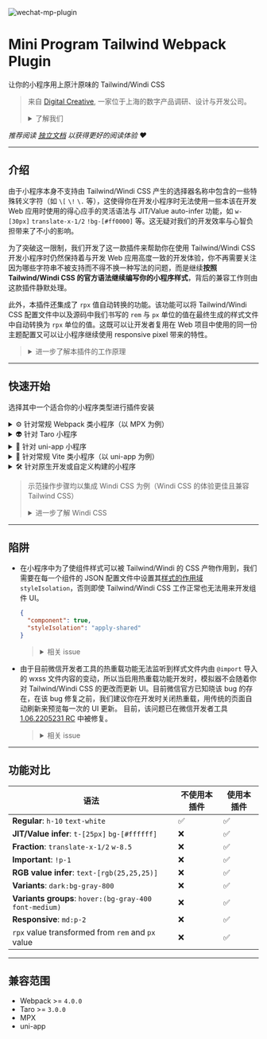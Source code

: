 ![wechat-mp-plugin](https://user-images.githubusercontent.com/3030587/158826917-30c79222-b79d-4857-88f9-7e4184d1e771.jpg)

# Mini Program Tailwind Webpack Plugin

让你的小程序用上原汁原味的 Tailwind/Windi CSS

> 来自 [Digital Creative](https://digitalcreative.cn/), 一家位于上海的数字产品调研、设计与开发公司。
> <details>
>   <summary>了解我们</summary>
>  
> - [What we do](https://en.digitalcreative.cn/what-we-do/)
> - [About us](https://en.digitalcreative.cn/about)
> - [Contact us](https://en.digitalcreative.cn/contact)
> </details>

*推荐阅读 [独立文档](https://www.craft.do/s/Wx2f9cjGwyZYOx) 以获得更好的阅读体验 ♥️*

---

## 介绍

由于小程序本身不支持由 Tailwind/Windi CSS 产生的选择器名称中包含的一些特殊转义字符（如 `\[` `\!` `\.` 等），这使得你在开发小程序时无法使用一些本该在开发 Web 应用时使用的得心应手的灵活语法与 JIT/Value auto-infer 功能，如 `w-[30px]` `translate-x-1/2` `!bg-[#ff0000]` 等。这无疑对我们的开发效率与心智负担带来了不小的影响。

为了突破这一限制，我们开发了这一款插件来帮助你在使用 Tailwind/Windi CSS 开发小程序时仍然保持着与开发 Web 应用高度一致的开发体验，你不再需要关注因为哪些字符串不被支持而不得不换一种写法的问题，而是继续**按照 Tailwind/Windi CSS 的官方语法继续编写你的小程序样式**，背后的兼容工作则由这款插件静默处理。

此外，本插件还集成了 `rpx` 值自动转换的功能。该功能可以将 Tailwind/Windi CSS 配置文件中以及源码中我们书写的 `rem` 与 `px` 单位的值在最终生成的样式文件中自动转换为 `rpx` 单位的值。这既可以让开发者复用在 Web 项目中使用的同一份主题配置又可以让小程序继续使用 responsive pixel 带来的特性。

> <details>
>     <summary>进一步了解本插件的工作原理</summary>
>     
> [让你的小程序用上原汁原味的 Tailwind/Windi CSS](https://juejin.cn/post/7093809282272985119/)
> </details>

- - -
## 快速开始

选择其中一个适合你的小程序类型进行插件安装

<details>

<summary>⚙️ 针对常规 Webpack 类小程序（以 MPX 为例）</summary>

### 常规 Webpack 类小程序（以 MPX 为例）

> [MPX](https://mpxjs.cn/), 一款具有优秀开发体验和深度性能优化的增强型跨端小程序框架。

由于 MPX 框架为典型的以 Webpack 为构建工具的增强型小程序开发框架，所以本次安装示范将 MPX 项目作为典型案例来演示如何为大部分 Webpack 类小程序项目进行插件安装。**以下安装步骤在 Webpack 项目中具有广泛的通用性**，对于大部分 Webpack 类小程序项目只需参考相同步骤进行安装即可。

#### 安装 windicss-webpack-plugin

```sh
npm i windicss-webpack-plugin -D
```

> <details>
> <summary>参考 Windi CSS 官方文档了解更多细节</summary>
>    
> [Windi CSS Webpack 集成](https://windicss.org/integrations/webpack.html)
> </details>

#### 安装 @dcasia/mini-program-tailwind-webpack-plugin

```sh
npm i @dcasia/mini-program-tailwind-webpack-plugin -D
```

#### 更新 webpack 配置文件

使用 Webpack 插件

```javascript
//webpack.base.conf.js
const WindiCSSWebpackPlugin = require("windicss-webpack-plugin");
const MiniProgramTailwindWebpackPlugin = require("@dcasia/mini-program-tailwind-webpack-plugin")

module.exports = {
  plugins: [
    new WindiCSSWebpackPlugin(),
    new MiniProgramTailwindWebpackPlugin({
      // options
    })
  ]
}
```

#### 新建 Windi CSS 配置文件

在项目根目录新建 `windi.config.js` 配置文件

```javascript
//windi.config.js
export default {
  preflight: false,
  prefixer: false,
  extract: {
    // 将 .mpx 文件纳入范围（其余 Webpack 类小程序根据项目本身的文件后缀酌情设置）
    include: ['src/**/*.{css,html,mpx}'],
    // 忽略部分文件夹
    exclude: ['node_modules', '.git', 'dist']
  },
  corePlugins: {
    // 禁用掉在小程序环境中不可能用到的 plugins
    container: false
  }
}
```

> 此处 Tailwind CSS 配置文件同样适用
> <details>
> <summary>参考 Windi CSS 官方文档了解更多细节</summary>
>    
> [Windi CSS 配置文件兼容规则](https://windicss.org/guide/configuration.html)
> </details>

#### 在入口文件中引入 Windi CSS 的产物

```html
// app.mpx
<style src="windi.css"></style>
```
  
> 对于其余非 MPX 项目的 Webpack 类小程序，可参考类似的方式在入口文件中引入 `windi.css` 即可，如：
> ```javascript
> // main.js
> import 'windi.css'
> ``` 
> <details>
> <summary>参考 Windi CSS 官方文档了解更多细节</summary>
>    
> [引入 Windi CSS 样式文件](https://windicss.org/integrations/webpack.html#include-the-virtual-module)
> </details>

#### 完成
开始享受在小程序项目中由 Windi CSS 带来的高效开发体验 🎉

#### 可配置参数

| **名称**      | **类型**  | **默认** | **描述**                          |
| ----------- | ------- | ------ | ------------------------------- |
| enableRpx   | Boolean | true   | 是否开启自动转换至 rpx 单位值的功能            |
| designWidth | Number  | 350    | 设计稿的像素宽度值，该尺寸会影响 rpx 转换过程中的计算比率 |

#### 案例
> [集成案例：MPX 项目](./examples/mpx)
  
</details>

<details>

<summary>👽 针对 Taro 小程序</summary>

### Taro 小程序

> [Taro](https://taro.jd.com/), 多端统一开发解决方案

本插件包含 Taro 插件，通过“一键安装”的方式来便捷的适配 Taro 小程序。

> Taro 插件已兼容以下前端框架
> - React
> - Vue 2
> - Vue 3
>
> 同时也兼容在混合原生组件开发中使用 Tailwind/Windi CSS

#### 安装 @dcasia/mini-program-tailwind-webpack-plugin

```other
npm i @dcasia/mini-program-tailwind-webpack-plugin -D
```

#### 使用 Taro 插件

```javascript
// config/index.js
const config = {
  plugins: [
    ['@dcasia/mini-program-tailwind-webpack-plugin/dist/taro', {
      // ...options
    }]
  ]
}
```

#### 新建 Windi CSS 配置文件

在项目根目录新建 `windi.config.js` 配置文件

```javascript
// windi.config.js
export default {
  prefixer: false,
  extract: {
    // 忽略部分文件夹
    exclude: ['node_modules', '.git', 'dist']
  },
  corePlugins: {
    // 禁用掉在小程序环境中不可能用到的 plugins
    container: false
  }
}
```

> 此处 Tailwind CSS 配置文件同样适用
> <details>
> <summary>参考 Windi CSS 官方文档了解更多细节</summary>
>    
> [Windi CSS 配置文件兼容规则](https://windicss.org/guide/configuration.html)
> </details>

#### 在入口文件中引入 Windi CSS 的产物

```javascript
// app.js
import 'windi.css';
```

#### 完成

开始享受在 Taro 中由 Windi CSS 带来的高效开发体验 🎉

#### 可配置参数

| **名称**             | **类型**  | **默认**      | **描述**                                   |
| ------------------ | ------- | ------------ | ---------------------------------------- |
| enableWindiCSS     | Boolean | true         | 是否开启插件自带的 Windi CSS                      |
| windiCSSConfigFile | String  | 读取项目根目录的配置文件 | 必要时手动设置 Windi CSS 配置文件的路径                |
| enableRpx          | Boolean | false        | 是否开启自动转换至 rpx 单位值的功能（由于 Taro 自带该功能，默认关闭） |
| designWidth        | Number  | 375          | 设计稿的像素宽度值，该尺寸会影响 rpx 转换过程中的计算比率          |
| enableDebugLog     | Boolean | false        | 是否开启打印本插件的内部运行日志                         |

#### 案例

> - [集成案例：Taro - React 项目](https://github.com/dcasia/mini-program-tailwind/tree/development/examples/taro/react)
> - [集成案例：Taro - Vue 2 项目](https://github.com/dcasia/mini-program-tailwind/tree/development/examples/taro/vue-2)
> - [集成案例：Taro - Vue 3 项目](https://github.com/dcasia/mini-program-tailwind/tree/development/examples/taro/vue-3)

</details>

<details>

<summary>🔗 针对 uni-app 小程序</summary>

### uni-app 小程序

> [uni-app](https://uniapp.dcloud.net.cn/), 开发一次，多端覆盖。

本篇内容包含 uni-app 的 Vue 3 与 Vue 2 两种安装示范。

### Vue 3 安装示范

> 请参考下一个小程序类型：常规 Vite 类小程序（以 uni-app 为例）

### Vue 2 安装示范

#### 安装 windicss-webpack-plugin

```sh
npm i windicss-webpack-plugin -D
```

> <details>
> <summary>参考 Windi CSS 官方文档了解更多细节</summary>
>    
> [Windi CSS Webpack 集成](https://windicss.org/integrations/webpack.html)
> </details>

#### 安装 @dcasia/mini-program-tailwind-webpack-plugin

```sh
npm i @dcasia/mini-program-tailwind-webpack-plugin -D
```

#### 新建 Vue 配置文件

在项目根目录新建 `vue.config.js` 配置文件并使用 Webpack 插件

```javascript
// vue.config.js
const WindiCSSWebpackPlugin = require("windicss-webpack-plugin");
const MiniProgramTailwindWebpackPlugin = require("@dcasia/mini-program-tailwind-webpack-plugin")

module.exports = {  
  configureWebpack: {  
    plugins: [  
      new WindiCSSWebpackPlugin(),
      new MiniProgramTailwindWebpackPlugin({
        // options
      })
    ]  
  }  
}
```

#### 新建 Windi CSS 配置文件

在项目根目录新建 `windi.config.js` 配置文件

```javascript
//windi.config.js
export default {
  preflight: false,
  prefixer: false,
  extract: {
    // 忽略部分文件夹
    exclude: ['node_modules', '.git', 'dist']
  },
  corePlugins: {
    // 禁用掉在小程序环境中不可能用到的 plugins
    container: false
  }
}
```

> 此处 Tailwind CSS 配置文件同样适用
> <details>
> <summary>参考 Windi CSS 官方文档了解更多细节</summary>
>    
> [Windi CSS 配置文件兼容规则](https://windicss.org/guide/configuration.html)
> </details>

#### 在入口文件中引入 Windi CSS 的产物

```javascript
// main.js
import 'windi.css'
```

#### 完成
开始享受在小程序项目中由 Windi CSS 带来的高效开发体验 🎉

#### 可配置参数

| **名称**      | **类型**  | **默认** | **描述**                          |
| ----------- | ------- | ------ | ------------------------------- |
| enableRpx   | Boolean | true   | 是否开启自动转换至 rpx 单位值的功能            |
| designWidth | Number  | 350    | 设计稿的像素宽度值，该尺寸会影响 rpx 转换过程中的计算比率 |

#### 案例
> [集成案例：uni-app Vue 2 项目](https://github.com/dcasia/mini-program-tailwind/tree/development/examples/uni-app/vue-2)
  
</details>

<details>

<summary>🔩 针对常规 Vite 类小程序（以 uni-app 为例）</summary>

### 常规 Vite 类小程序（以 uni-app 为例）

> [uni-app](https://uniapp.dcloud.net.cn/), 开发一次，多端覆盖。

由于在 uni-app 中使用 Vue 3 进行小程序开发时项目是基于 Vite 进行构建的，所以本次安装示范将 uni-app Vue 3 项目作为典型案例来演示如何为大部分 Vite 类小程序项目进行插件安装。**以下安装步骤在 Vite 项目中具有广泛的通用性**，对于大部分 Vite 类小程序项目只需参考相同步骤进行安装即可。

#### 安装 vite-plugin-windicss 与 windicss

```sh
npm i vite-plugin-windicss windicss -D
```

> <details>
> <summary>参考 Windi CSS 官方文档了解更多细节</summary>
>    
> [Windi CSS Vite 集成](https://windicss.org/integrations/vite.html)
> </details>

#### 安装 @dcasia/mini-program-tailwind-webpack-plugin

```sh
npm i @dcasia/mini-program-tailwind-webpack-plugin -D
```

#### 更新 Vite 配置文件

在 `vite.config.js` 配置文件中使用插件

```javascript
// vite.config.js
import WindiCSS from 'vite-plugin-windicss';
import MiniProgramTailwind from '@dcasia/mini-program-tailwind-webpack-plugin/rollup';

export default {
  plugins: [
    WindiCSS(),
    MiniProgramTailwind()
  ]
}
```

#### 新建 Windi CSS 配置文件

在项目根目录新建 `windi.config.js` 配置文件

```javascript
//windi.config.js
export default {
  preflight: false,
  prefixer: false,
  extract: {
    // 忽略部分文件夹
    exclude: ['node_modules', '.git', 'dist']
  },
  corePlugins: {
    // 禁用掉在小程序环境中不可能用到的 plugins
    container: false
  }
}
```

> 此处 Tailwind CSS 配置文件同样适用
> <details>
> <summary>参考 Windi CSS 官方文档了解更多细节</summary>
>    
> [Windi CSS 配置文件兼容规则](https://windicss.org/guide/configuration.html)
> </details>

#### 在入口文件中引入 Windi CSS 的产物

```javascript
// main.js
import 'virtual:windi.css'
```

#### 完成
开始享受在小程序项目中由 Windi CSS 带来的高效开发体验 🎉

#### 可配置参数

| **名称**      | **类型**  | **默认** | **描述**                          |
| ----------- | ------- | ------ | ------------------------------- |
| enableRpx   | Boolean | true   | 是否开启自动转换至 rpx 单位值的功能            |
| designWidth | Number  | 350    | 设计稿的像素宽度值，该尺寸会影响 rpx 转换过程中的计算比率 |

#### 案例
> [集成案例：uni-app Vue 3 项目](https://github.com/dcasia/mini-program-tailwind/tree/development/examples/uni-app/vue-3)
  
</details>

<details>

<summary>🛠 针对原生开发或自定义构建的小程序</summary>

### 原生开发或自定义构建工具的小程序
  
无论你的项目基于什么 bundler 或 workflow 工具进行开发，只要有一个可编程的文件监听与处理服务便可以进行自定义实现。但这里需要明确的一点是，**若想在以原生开发模式的基础之上去集成本插件的功能，则一定需要我们去启动一套可编程的文件监听处理服务作为插件的运行基础**，这个服务通常由配置好的 Webpack, Gulp 等第三方工具完成。

> <details>
> <summary>使用 Tailwind/Windi CSS CLI 的开发者请看</summary>
>    
> 如果你是通过 Tailwind/Windi CSS 官方的 CLI 进行小程序 UI 开发，遗憾的是由于该 CLI 不支持插件机制而且不可能支持对于模板文件的修改，所以我们无法在此基础之上以自定义的方式集成本插件。
> </details>

我们将本插件的核心功能解耦并打包进了 `universal-handler.js` 文件中，若你想在自定义的构建工具中集成本插件的核心功能，可以在工作流逻辑中引入 `universal-handler`：

```javascript
const { handleSource } = require('@dcasia/mini-program-tailwind-webpack-plugin/universal-handler')
```

处理 template:
```javascript
const rawContent = '<view class="w-10 h-[0.5px] text-[#ffffff]"></view>'
const handledTemplate = handleSource('template', rawContent, options) // 'template' 为常量，设置文件类型为模板文件
```

处理 style:
```javascript
const rawContent = '.h-\\[0\\.5px\\] {height: 0.5px;}'
const handledStyle = handleSource('style', rawContent, options) // 'style' 为常量，设置文件类型为样式文件
```

此后你便可以将处理过的字符串返回至工作流原本的流程中来生成最终的文件。

> <details>
> <summary>进一步了解自定义实现过程中的实践细节</summary>
>    
> [小程序集成 Windi CSS 的自定义实现](https://juejin.cn/post/7093809282272985119#heading-5)
> </details>

#### 可配置参数

| **名称**      | **类型**  | **默认** | **描述**                          |
| ----------- | ------- | ------ | ------------------------------- |
| enableRpx   | Boolean | false  | 是否开启自动转换至 rpx 单位值的功能            |
| designWidth | Number  | 350    | 设计稿的像素宽度值，该尺寸会影响 rpx 转换过程中的计算比率 |

#### 案例

> [集成案例：基于 Gulp 进行自定义实现](./examples/native)

</details>

> 示范操作步骤均以集成 Windi CSS 为例（Windi CSS 的体验更佳且兼容 Tailwind CSS）
> <details>
>   <summary>进一步了解 Windi CSS</summary>
>  
> [Windi CSS](https://windicss.org/)
> </details>

- - -

## 陷阱
- 在小程序中为了使组件样式可以被 Tailwind/Windi 的 CSS 产物作用到，我们需要在每一个组件的 JSON 配置文件中设置其[样式的作用域](https://developers.weixin.qq.com/miniprogram/dev/framework/custom-component/wxml-wxss.html#%E7%BB%84%E4%BB%B6%E6%A0%B7%E5%BC%8F%E9%9A%94%E7%A6%BB) `styleIsolation`，否则即使 Tailwind/Windi CSS 工作正常也无法用来开发组件 UI。
    ```json
    {
      "component": true,
      "styleIsolation": "apply-shared"
    }
    ```
    > <details>
    > <summary>相关 issue</summary>
    >    
    > [Issue #1](https://github.com/dcasia/wechat-mini-program-tailwind/issues/1)
    > </details>

- 由于目前微信开发者工具的热重载功能无法监听到样式文件内由 `@import` 导入的 wxss 文件内容的变动，所以当启用热重载功能开发时，模拟器不会随着你对 Tailwind/Windi CSS 的更改而更新 UI。目前微信官方已知晓该 bug 的存在，在该 bug 修复之前，我们建议你在开发时关闭热重载，用传统的页面自动刷新来预览每一次的 UI 更新。
目前，该问题已在微信开发者工具 [1.06.2205231 RC](https://developers.weixin.qq.com/miniprogram/dev/devtools/rc.html#_1-06-2205231-%E6%9B%B4%E6%96%B0%E8%AF%B4%E6%98%8E) 中被修复。
    > <details>
    > <summary>相关 issue</summary>
    >    
    > [Issue #3](https://github.com/dcasia/wechat-mini-program-tailwind/issues/3)
    > </details>


- - -
## 功能对比

| **语法**                                                 | **不使用本插件** | **使用本插件** |
| ------------------------------------------------------ | ---------- | --------- |
| **Regular**: `h-10` `text-white`                       | ✅          | ✅         |
| **JIT/Value infer**: `t-[25px]` `bg-[#ffffff]`         | ❌          | ✅         |
| **Fraction**: `translate-x-1/2` `w-8.5`                | ❌          | ✅         |
| **Important**: `!p-1`                                  | ❌          | ✅         |
| **RGB value infer**: `text-[rgb(25,25,25)]`            | ❌          | ✅         |
| **Variants**: `dark:bg-gray-800`                       | ❌          | ✅         |
| **Variants groups**: `hover:(bg-gray-400 font-medium)` | ❌          | ✅         |
| **Responsive**: `md:p-2`                               | ❌          | ✅         |
| `rpx` value transformed from `rem` and `px` value      | ❌          | ✅         |

- - -
## 兼容范围

- Webpack >= `4.0.0`
- Taro >= `3.0.0`
- MPX
- uni-app



